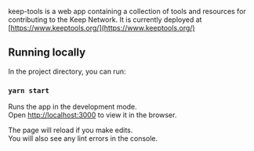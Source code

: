keep-tools is a web app containing a collection of tools and resources for contributing to the Keep Network. It is currently deployed at [https://www.keeptools.org/](https://www.keeptools.org/)

## Running locally

In the project directory, you can run:

### `yarn start`

Runs the app in the development mode.<br />
Open [http://localhost:3000](http://localhost:3000) to view it in the browser.

The page will reload if you make edits.<br />
You will also see any lint errors in the console.

